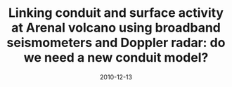 ---
type: poster
authors: ['Sébastien Valade', 'F. Donnadieu', 'P. Lesage', 'M. Mora Fernandez', 'A. Harris', 'G.E. Alvarado']
title: "Linking conduit and surface activity at Arenal volcano using broadband seismometers and Doppler radar: do we need a new conduit model?"
event: AGU Fall Meeting
event_url: False
location: False
address:
  city: San Francisco
  country: USA
date: 2010-12-13
date_end: 2010-12-17
all_day: True
---
